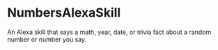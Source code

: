 # NumbersAlexaSkill
An Alexa skill that says a math, year, date, or trivia fact about a random number or number you say.
